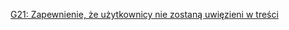 [G21: Zapewnienie, że użytkownicy nie zostaną uwięzieni w treści](https://www.w3.org/WAI/WCAG22/Techniques/general/G21)